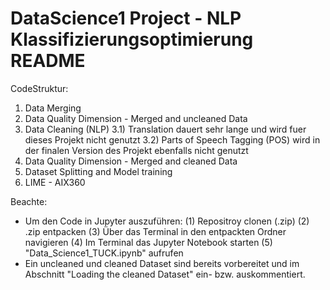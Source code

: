 # DataScience1 Project - NLP Klassifizierungsoptimierung README

CodeStruktur:
1) Data Merging
2) Data Quality Dimension - Merged and uncleaned Data
3) Data Cleaning (NLP)
  3.1) Translation dauert sehr lange und wird fuer dieses Projekt nicht genutzt
  3.2) Parts of Speech Tagging (POS) wird in der finalen Version des Projekt ebenfalls nicht genutzt
4) Data Quality Dimension - Merged and cleaned Data
5) Dataset Splitting and Model training
6) LIME - AIX360

Beachte:
- Um den Code in Jupyter auszuführen: 
    (1) Repositroy clonen (.zip)
    (2) .zip entpacken
    (3) Über das Terminal in den entpackten Ordner navigieren
    (4) Im Terminal das Jupyter Notebook starten
    (5) "Data_Science1_TUCK.ipynb" aufrufen
- Ein uncleaned und cleaned Dataset sind bereits vorbereitet und im Abschnitt "Loading the cleaned Dataset" ein- bzw. auskommentiert.



